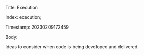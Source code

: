 Title:  Execution

Index:  execution; 

Timestamp: 20230209172459

Body:

Ideas to consider when code is being developed and delivered.

